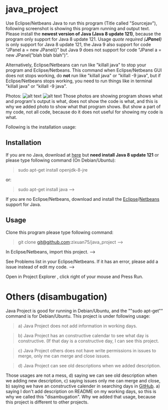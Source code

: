 # java_project
Use Eclipse/Netbeans Java to run this program (Title called "Sourcejav"), following screenshot is showing this program running and output text. Please install the **newest version of Java (Java 8 update 121)**, because the program only support for Java 8 update 121. Usage *quote required (**JPanel**)* is only support for Java 8 update 121, the Java 9 also support for code "JPanel a = new JPanel()" but Java 9 does not support for code "JPanel a = new JPanel("blah blah blah")".

Alternatively, Eclipse/Netbeans can run like "killall java" to stop your program and Eclipse/Netbeans. This command when Eclipse/Netbeans GUI does not stops working,  do **not** run like "killall java" or "killall -9 java", but if Eclipse/Netbeans stops working, you need to run things like in terminal "killall java" or "killall -9 java".

Photos:
![alt text](0a.png "S1: Showing this program's photo.")
![alt text](0b.png "S2: Showing written in Java's codes and output text.")
Those photos are showing program shows what and program's output is what, does not show the code is what, and this is why we added photo to show what that program shows. But show a part of my code, not all code, because do it does not useful for showing my code is what.

Following is the installation usage:
## Installation
If you are no Java, download at [here](www.java.com/download) but **need install Java 8 update 121** or please type following command (On Debian/Ubuntu):

> sudo apt-get install openjdk-8-jre

or:

> sudo apt-get install java -->

If you are no Eclipse/Netbeans, download and install the [Eclipse](www.eclipse.org/)/[Netbeans](www.netbeans.org/) support for Java.

## Usage 

Clone this program please type following command:
> git clone git@github.com:zixuan75/java_project -->

In Eclipse/Netbeans, import this project. --> 

See Problems list in your Eclipse/Netbeans. If it has an error, please add a issue instead of edit my code. -->

Open in Project Explorer , click right of your mouse and Press Run.

# Others (disambugation)
Java Project is good for running in Debian/Ubuntu, and the ""sudo apt-get"" command is for Debian/Ubuntu. This project is under following usage:

>   a) Java Project does not add information in working days.
 
>   b) Java Project has an constructive calendar to see what day is constructive. (If that day is a constructive day, I can see this project. 
 
>   c) Java Project others does not have write permissions in issues to merge, only me can merge and close issues.
 
>   d) Java Project can see old descriptions when we added description.
  
Those usages are not a mess, d) saying we can see old description when we adding new description, c) saying issues only me can merge and close, b) saying we have an constructive calender in searching days in [GitHub](https://github.com). a) saying I don't add description on README on my working days, so this is why we called this "disambugation". Why we added that usage, because this project is different to other projects.
